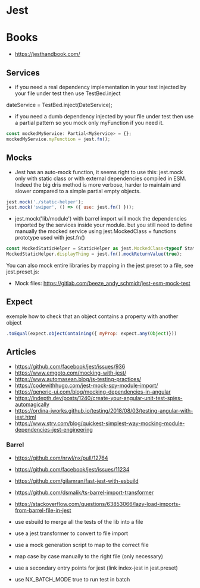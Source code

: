# Jest

# Books
- https://jesthandbook.com/

## Services

- if you need a real dependency implementation in your test injected by your file under test then use TestBed.inject

dateService = TestBed.inject(DateService);

- if you need a dumb dependency injected by your file under test then use a partial pattern so you mock only myFunction if you need it.

```javascript
const mockedMyService: Partial<MyService> = {};
mockedMyService.myFunction = jest.fn();
```

## Mocks

- Jest has an auto-mock function, it seems right to use this: jest.mock only with static class or with external dependencies compiled in ESM. Indeed the big dris method is more verbose, harder to maintain and slower compared to a simple partial empty objects.

```javascript
jest.mock('./static-helper');
jest.mock('swiper', () => ({ use: jest.fn() }));
```

- jest.mock('lib/module') with barrel import will mock the dependencies imported by the services inside your module. but you still need to define manually the mocked service using jest.MockedClass + functions prototype used with jest.fn()

```javascript
const MockedStaticHelper = StaticHelper as jest.MockedClass<typeof StaticHelper>;
MockedStaticHelper.displayThing = jest.fn().mockReturnValue(true);
```

You can also mock entire libraries by mapping in the jest preset to a file, see jest.preset.js:
- Mock files: https://gitlab.com/beeze_andy_schmidt/jest-esm-mock-test

## Expect

exemple how to check that an object contains a property with another object

```javascript
.toEqual(expect.objectContaining({ myProp: expect.any(Object)}))
```

## Articles

- https://github.com/facebook/jest/issues/936
- https://www.emgoto.com/mocking-with-jest/
- https://www.automasean.blog/js-testing-practices/
- https://codewithhugo.com/jest-mock-spy-module-import/
- https://generic-ui.com/blog/mocking-dependencies-in-angular
- https://indepth.dev/posts/1240/create-your-angular-unit-test-spies-automagically
- https://ordina-jworks.github.io/testing/2018/08/03/testing-angular-with-jest.html
- https://www.strv.com/blog/quickest-simplest-way-mocking-module-dependencies-jest-engineering

### Barrel

- https://github.com/nrwl/nx/pull/12764
- https://github.com/facebook/jest/issues/11234
- https://github.com/gilamran/fast-jest-with-esbuild
- https://github.com/dsmalik/ts-barrel-import-transformer
- https://stackoverflow.com/questions/63853066/lazy-load-imports-from-barrel-file-in-jest

- use esbuild to merge all the tests of the lib into a file
- use a jest transformer to convert to file import
- use a mock generation script to map to the correct file
- map case by case manually to the right file (only necessary)
- use a secondary entry points for jest (link index-jest in jest.preset)
- use NX_BATCH_MODE true to run test in batch